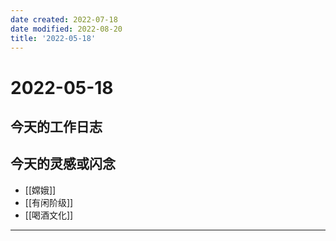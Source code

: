 ```yaml
---
date created: 2022-07-18
date modified: 2022-08-20
title: '2022-05-18'
---
```


# 2022-05-18

## 今天的工作日志

## 今天的灵感或闪念

- [[嫦娥]]
- [[有闲阶级]]
- [[喝酒文化]]
---
